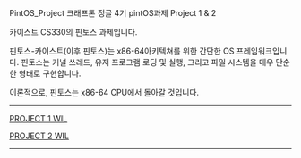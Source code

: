 PintOS_Project
크래프톤 정글 4기 pintOS과제 Project 1 & 2

카이스트 CS330의 핀토스 과제입니다.

핀토스-카이스트(이후 핀토스)는 x86-64아키텍쳐를 위한 간단한 OS 프레임워크입니다. 핀토스는 커널 쓰레드, 유저 프로그램 로딩 및 실행, 그리고 파일 시스템을 매우 단순한 형태로 구현합니다.

이론적으로, 핀토스는 x86-64 CPU에서 돌아갈 것입니다.

<hr>

[PROJECT 1 WIL](https://github.com/jaenam615/pintos-kaist/blob/main/WEEK_1_WIL.md)  

[PROJECT 2 WIL](https://github.com/jaenam615/pintos-kaist/blob/main/WEEK_1_WIL.md)

<hr>